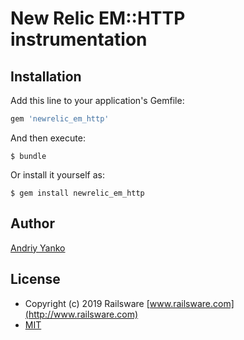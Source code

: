 # New Relic EM::HTTP instrumentation

## Installation

Add this line to your application's Gemfile:

```ruby
gem 'newrelic_em_http'
```

And then execute:

    $ bundle

Or install it yourself as:

    $ gem install newrelic_em_http

## Author

[Andriy Yanko](http://ayanko.github.com/)

## License

* Copyright (c) 2019 Railsware [www.railsware.com](http://www.railsware.com)
* [MIT](www.opensource.org/licenses/MIT)
